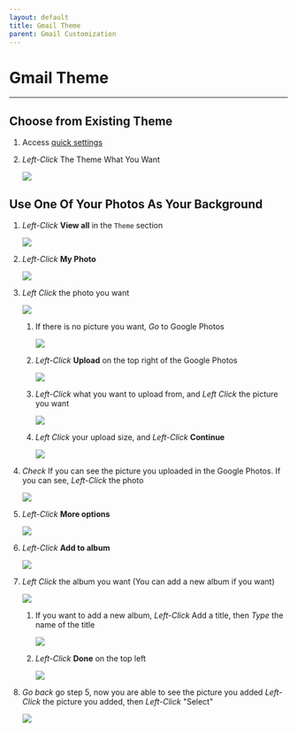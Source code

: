 ```yaml
---
layout: default
title: Gmail Theme
parent: Gmail Customization
---
```

# Gmail Theme

---

## Choose from Existing Theme

1. Access [quick settings](https://joonior-programmer.github.io/Gmail_Docs/docs/basics)

2. *Left-Click* The Theme What You Want

    <img src = "https://github.com/Joonior-Programmer/Gmail_Docs/blob/master/assets/images/Gmail-theme/Choose_Theme.png?raw=true">

## Use One Of Your Photos As Your Background

1. *Left-Click* **View all** in the ```Theme``` section

    <img src = "https://github.com/Joonior-Programmer/Gmail_Docs/blob/master/assets/images/Gmail-theme/View_all_theme.png?raw=true">

2. *Left-Click* **My Photo**

    <img src = "https://github.com/Joonior-Programmer/Gmail_Docs/blob/master/assets/images/Gmail-theme/My_photos.png?raw=true">

3. *Left Click* the photo you want

    <img src = "https://github.com/Joonior-Programmer/Gmail_Docs/blob/master/assets/images/Gmail-theme/Choose_my_photos.png?raw=true">

    1. If there is no picture you want, *Go* to Google Photos

        <img src = "https://github.com/Joonior-Programmer/Gmail_Docs/blob/master/assets/images/Gmail-theme/Google_photos.png?raw=true">

    2. *Left-Click* **Upload** on the top right of the Google Photos

        <img src = "https://github.com/Joonior-Programmer/Gmail_Docs/blob/master/assets/images/Gmail-theme/Upload.png?raw=true">

    3. *Left-Click* what you want to upload from, and *Left Click* the picture you want

        <img src = "https://github.com/Joonior-Programmer/Gmail_Docs/blob/master/assets/images/Gmail-theme/Upload_from.png?raw=true">

    4. *Left Click* your upload size, and *Left-Click* **Continue**

        <img src = "https://github.com/Joonior-Programmer/Gmail_Docs/blob/master/assets/images/Gmail-theme/Choose_upload_size.png?raw=true">

4. *Check* If you can see the picture you uploaded in the Google Photos. If you can see, *Left-Click* the photo

    <img src = "https://github.com/Joonior-Programmer/Gmail_Docs/blob/master/assets/images/Gmail-theme/Uploaded_picture.png?raw=true">

5. *Left-Click* **More options**

    <img src = "https://github.com/Joonior-Programmer/Gmail_Docs/blob/master/assets/images/Gmail-theme/More_option.png?raw=true">

6. *Left-Click* **Add to album**

    <img src = "https://github.com/Joonior-Programmer/Gmail_Docs/blob/master/assets/images/Gmail-theme/Add_to_album.png?raw=true">

7. *Left Click* the album you want (You can add a new album if you want)

    <img src = "https://github.com/Joonior-Programmer/Gmail_Docs/blob/master/assets/images/Gmail-theme/Choose_album.png?raw=true">

    1. If you want to add a new album, *Left-Click* Add a title, then *Type* the name of the title

        <img src = "https://github.com/Joonior-Programmer/Gmail_Docs/blob/master/assets/images/Gmail-theme/Add_a_title.png?raw=true">

    2. *Left-Click* **Done** on the top left

        <img src = "https://github.com/Joonior-Programmer/Gmail_Docs/blob/master/assets/images/Gmail-theme/Add_album_done.png?raw=true">

8. *Go back* go step 5, now you are able to see the picture you added *Left-Click* the picture you added, then *Left-Click* "Select"

    <img src = "https://github.com/Joonior-Programmer/Gmail_Docs/blob/master/assets/images/Gmail-theme/Select_added_photo.png?raw=true">